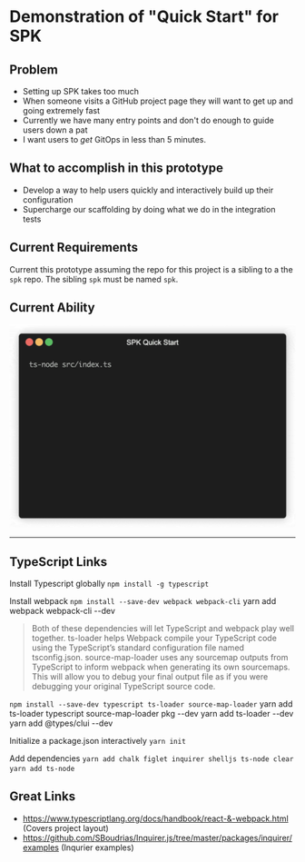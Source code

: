 # Demonstration of "Quick Start" for SPK

## Problem

* Setting up SPK takes too much
* When someone visits a GitHub project page they will want to get up and going extremely fast
* Currently we have many entry points and don't do enough to guide users down a pat
* I want users to _get_ GitOps in less than 5 minutes.

## What to accomplish in this prototype

* Develop a way to help users quickly and interactively build up their configuration  
* Supercharge our scaffolding by doing what we do in the integration tests

## Current Requirements

Current this prototype assuming the repo for this project is a sibling to a the `spk` repo. The sibling `spk` must be named `spk`.  

## Current Ability

![fsdf](demo.gif)

------
## TypeScript Links

Install Typescript globally
`npm install -g typescript`

Install webpack
`npm install --save-dev webpack webpack-cli`
yarn add webpack webpack-cli --dev

> Both of these dependencies will let TypeScript and webpack play well together. ts-loader helps Webpack compile your TypeScript code using the TypeScript’s standard configuration file named tsconfig.json. source-map-loader uses any sourcemap outputs from TypeScript to inform webpack when generating its own sourcemaps. This will allow you to debug your final output file as if you were debugging your original TypeScript source code.

`npm install --save-dev typescript ts-loader source-map-loader`
yarn add ts-loader typescript source-map-loader pkg --dev
yarn add ts-loader  --dev
yarn add @types/clui --dev

Initialize a package.json interactively
`yarn init`

Add dependencies
`yarn add chalk figlet inquirer shelljs ts-node clear`
`yarn add ts-node`

## Great Links

- https://www.typescriptlang.org/docs/handbook/react-&-webpack.html (Covers project layout)
- https://github.com/SBoudrias/Inquirer.js/tree/master/packages/inquirer/examples (Inqurier examples)
